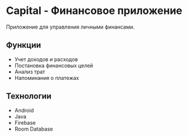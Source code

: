 # Capital - Финансовое приложение

Приложение для управления личными финансами.

## Функции
- Учет доходов и расходов
- Постановка финансовых целей
- Анализ трат
- Напоминания о платежах

## Технологии
- Android
- Java
- Firebase
- Room Database
